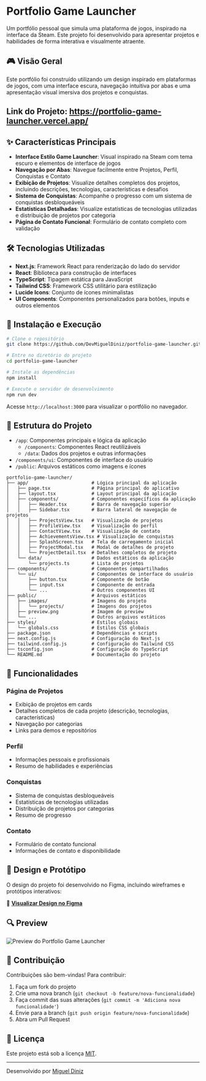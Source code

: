 # Portfolio Game Launcher

Um portfólio pessoal que simula uma plataforma de jogos, inspirado na interface da Steam. Este projeto foi desenvolvido para apresentar projetos e habilidades de forma interativa e visualmente atraente.

## 🎮 Visão Geral

Este portfólio foi construído utilizando um design inspirado em plataformas de jogos, com uma interface escura, navegação intuitiva por abas e uma apresentação visual imersiva dos projetos e conquistas.

## Link do Projeto: https://portfolio-game-launcher.vercel.app/

## ✨ Características Principais

- **Interface Estilo Game Launcher**: Visual inspirado na Steam com tema escuro e elementos de interface de jogos
- **Navegação por Abas**: Navegue facilmente entre Projetos, Perfil, Conquistas e Contato
- **Exibição de Projetos**: Visualize detalhes completos dos projetos, incluindo descrições, tecnologias, características e desafios
- **Sistema de Conquistas**: Acompanhe o progresso com um sistema de conquistas desbloqueáveis
- **Estatísticas Detalhadas**: Visualize estatísticas de tecnologias utilizadas e distribuição de projetos por categoria
- **Página de Contato Funcional**: Formulário de contato completo com validação

## 🛠️ Tecnologias Utilizadas

- **Next.js**: Framework React para renderização do lado do servidor
- **React**: Biblioteca para construção de interfaces
- **TypeScript**: Tipagem estática para JavaScript
- **Tailwind CSS**: Framework CSS utilitário para estilização
- **Lucide Icons**: Conjunto de ícones minimalistas
- **UI Components**: Componentes personalizados para botões, inputs e outros elementos

## 🚀 Instalação e Execução

```bash
# Clone o repositório
git clone https://github.com/DevMiguelDiniz/portfolio-game-launcher.git

# Entre no diretório do projeto
cd portfolio-game-launcher

# Instale as dependências
npm install

# Execute o servidor de desenvolvimento
npm run dev
```

Acesse `http://localhost:3000` para visualizar o portfólio no navegador.

## 📂 Estrutura do Projeto

- `/app`: Componentes principais e lógica da aplicação
  - `/components`: Componentes React reutilizáveis
  - `/data`: Dados dos projetos e outras informações
- `/components/ui`: Componentes de interface do usuário
- `/public`: Arquivos estáticos como imagens e ícones

```
portfolio-game-launcher/
├── app/                       # Lógica principal da aplicação
│   ├── page.tsx               # Página principal do aplicativo
│   ├── layout.tsx             # Layout principal da aplicação
│   ├── components/            # Componentes específicos da aplicação
│   │   ├── Header.tsx         # Barra de navegação superior
│   │   ├── Sidebar.tsx        # Barra lateral de navegação de projetos
│   │   ├── ProjectsView.tsx   # Visualização de projetos
│   │   ├── ProfileView.tsx    # Visualização do perfil
│   │   ├── ContactView.tsx    # Visualização de contato
│   │   ├── AchievementsView.tsx # Visualização de conquistas
│   │   ├── SplashScreen.tsx   # Tela de carregamento inicial
│   │   ├── ProjectModal.tsx   # Modal de detalhes de projeto
│   │   └── ProjectDetail.tsx  # Detalhes completos de projeto
│   └── data/                  # Dados estáticos da aplicação
│       └── projects.ts        # Lista de projetos
├── components/                # Componentes compartilhados
│   └── ui/                    # Componentes de interface do usuário
│       ├── button.tsx         # Componente de botão
│       ├── input.tsx          # Componente de entrada
│       └── ...                # Outros componentes UI
├── public/                    # Arquivos estáticos
│   ├── images/                # Imagens do projeto
│   │   └── projects/          # Imagens dos projetos
│   ├── preview.png            # Imagem de preview
│   └── ...                    # Outros arquivos estáticos
├── styles/                    # Estilos globais
│   └── globals.css            # Estilos CSS globais
├── package.json               # Dependências e scripts
├── next.config.js             # Configuração do Next.js
├── tailwind.config.js         # Configuração do Tailwind CSS
├── tsconfig.json              # Configuração do TypeScript
└── README.md                  # Documentação do projeto
```

## 🎯 Funcionalidades

### Página de Projetos
- Exibição de projetos em cards
- Detalhes completos de cada projeto (descrição, tecnologias, características)
- Navegação por categorias
- Links para demos e repositórios

### Perfil
- Informações pessoais e profissionais
- Resumo de habilidades e experiências

### Conquistas
- Sistema de conquistas desbloqueáveis
- Estatísticas de tecnologias utilizadas
- Distribuição de projetos por categorias
- Resumo de progresso

### Contato
- Formulário de contato funcional
- Informações de contato e disponibilidade

## 🎨 Design e Protótipo

O design do projeto foi desenvolvido no Figma, incluindo wireframes e protótipos interativos:

🔗 **[Visualizar Design no Figma](https://www.figma.com/design/4meOtxZAAWS5lbKGZdR4SZ/Portifolio?node-id=0-1&p=f&t=jExIcgTNILf8MtIL-0)**

## 🔍 Preview

![Preview do Portfolio Game Launcher](https://portfolio-game-launcher.vercel.app/)

## 🤝 Contribuição

Contribuições são bem-vindas! Para contribuir:

1. Faça um fork do projeto
2. Crie uma nova branch (`git checkout -b feature/nova-funcionalidade`)
3. Faça commit das suas alterações (`git commit -m 'Adiciona nova funcionalidade'`)
4. Envie para a branch (`git push origin feature/nova-funcionalidade`)
5. Abra um Pull Request

## 📝 Licença

Este projeto está sob a licença [MIT](LICENSE).

---

Desenvolvido por [Miguel Diniz](https://github.com/DevMiguelDiniz)